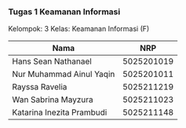 ### Tugas 1 Keamanan Informasi

Kelompok: 3
Kelas: Keamanan Informasi (F)

| Nama                     | NRP         |
|--------------------------|-------------|
| Hans Sean Nathanael     | 5025201019  |
| Nur Muhammad Ainul Yaqin| 5025201011  |
| Rayssa Ravelia          | 5025211219  |
| Wan Sabrina Mayzura     | 5025211023  |
| Katarina Inezita Prambudi| 5025211148 |
